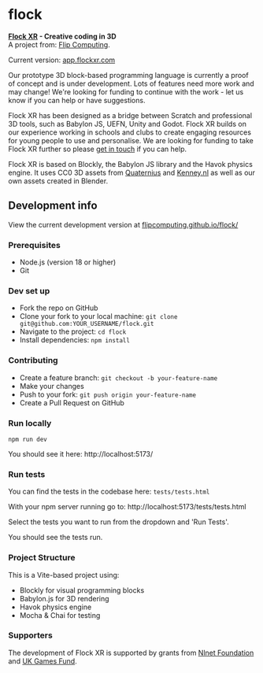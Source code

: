 # flock
**[Flock XR](https://flockxr.com/) - Creative coding in 3D**\
A project from: [Flip Computing](https://flipcomputing.com/).

Current version: [app.flockxr.com](https://app.flockxr.com/)

Our prototype 3D block-based programming language is currently a proof of concept and is under development. Lots of features need more work and may change! We're looking for funding to continue with the work - let us know if you can help or have suggestions. 

Flock XR has been designed as a bridge between Scratch and professional 3D tools, such as Babylon JS, UEFN, Unity and Godot. Flock XR builds on our experience working in schools and clubs to create engaging resources for young people to use and personalise. We are looking for funding to take Flock XR further so please [get in touch](https://flipcomputing.com/contact/) if you can help. 

Flock XR is based on Blockly, the Babylon JS library and the Havok physics engine. It uses CC0 3D assets from [Quaternius](https://quaternius.com/) and [Kenney.nl](https://kenney.nl/) as well as our own assets created in Blender.

## Development info

View the current development version at [flipcomputing.github.io/flock/](https://flipcomputing.github.io/flock/)

### Prerequisites
- Node.js (version 18 or higher)
- Git

### Dev set up
- Fork the repo on GitHub
- Clone your fork to your local machine: `git clone git@github.com:YOUR_USERNAME/flock.git`
- Navigate to the project: `cd flock`
- Install dependencies: `npm install`

### Contributing
- Create a feature branch: `git checkout -b your-feature-name`
- Make your changes
- Push to your fork: `git push origin your-feature-name`
- Create a Pull Request on GitHub

### Run locally
`npm run dev`

You should see it here: http://localhost:5173/

### Run tests
You can find the tests in the codebase here: `tests/tests.html`

With your npm server running go to: http://localhost:5173/tests/tests.html

Select the tests you want to run from the dropdown and 'Run Tests'.

You should see the tests run.

### Project Structure
This is a Vite-based project using:
- Blockly for visual programming blocks
- Babylon.js for 3D rendering
- Havok physics engine
- Mocha & Chai for testing


### Supporters

The development of Flock XR is supported by grants from [Nlnet Foundation](https://nlnet.nl/project/FlockXR/) and [UK Games Fund](https://www.ukgamesfund.com/funded-project/flock-xr/). 